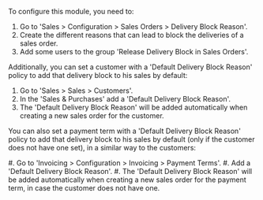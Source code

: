 To configure this module, you need to:

1.  Go to 'Sales \> Configuration \> Sales Orders \> Delivery Block Reason'.
2.  Create the different reasons that can lead to block the deliveries
    of a sales order.
3.  Add some users to the group 'Release Delivery Block in Sales Orders'.

Additionally, you can set a customer with a 'Default Delivery Block
Reason' policy to add that delivery block to his sales by default:

1.  Go to 'Sales \> Sales \> Customers'.
2.  In the 'Sales & Purchases' add a 'Default Delivery Block Reason'.
3.  The 'Default Delivery Block Reason' will be added automatically when
    creating a new sales order for the customer.

You can also set a payment term with a 'Default Delivery Block Reason'
policy to add that delivery block to his sales by default (only if the
customer does not have one set), in a similar way to the customers:

#. Go to 'Invoicing > Configuration > Invoicing > Payment Terms'.
#. Add a 'Default Delivery Block Reason'.
#. The 'Default Delivery Block Reason' will be added
   automatically when creating a new sales order for the payment term,
   in case the customer does not have one.

